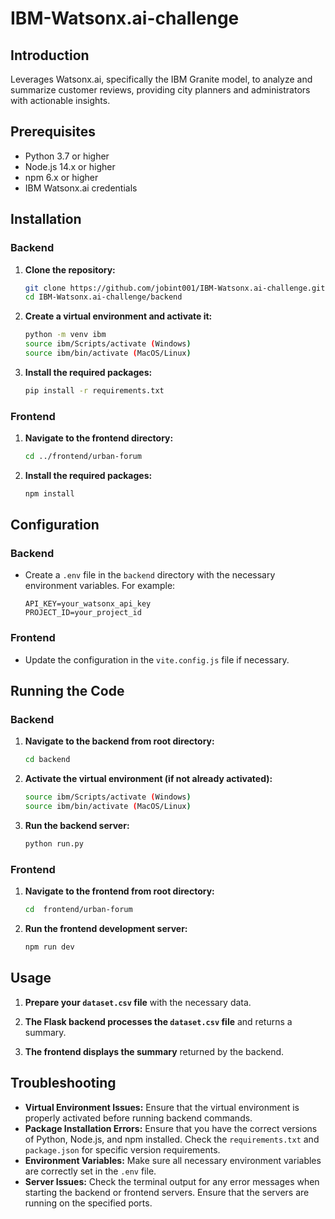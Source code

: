 # IBM-Watsonx.ai-challenge

## Introduction

Leverages Watsonx.ai, specifically the IBM Granite model, to analyze and summarize customer reviews, providing city planners and administrators with actionable insights.

## Prerequisites

- Python 3.7 or higher
- Node.js 14.x or higher
- npm 6.x or higher
- IBM Watsonx.ai credentials
  

## Installation

### Backend

1. **Clone the repository:**
    ```bash
    git clone https://github.com/jobint001/IBM-Watsonx.ai-challenge.git
    cd IBM-Watsonx.ai-challenge/backend
    ```

2. **Create a virtual environment and activate it:**
    ```bash
    python -m venv ibm
    source ibm/Scripts/activate (Windows)
    source ibm/bin/activate (MacOS/Linux)
    ```

3. **Install the required packages:**
    ```bash
    pip install -r requirements.txt
    ```

### Frontend

1. **Navigate to the frontend directory:**
    ```bash
    cd ../frontend/urban-forum
    ```

2. **Install the required packages:**
    ```bash
    npm install
    ```

## Configuration

### Backend

- Create a `.env` file in the `backend` directory with the necessary environment variables. For example:
    ```
    API_KEY=your_watsonx_api_key
    PROJECT_ID=your_project_id
    ```

### Frontend

- Update the configuration in the `vite.config.js` file if necessary.

## Running the Code

### Backend

1. **Navigate to the backend from root directory:**
    ```bash
    cd backend
    ```
2. **Activate the virtual environment (if not already activated):**
    ```bash
    source ibm/Scripts/activate (Windows)
    source ibm/bin/activate (MacOS/Linux)
    ```

3. **Run the backend server:**
    ```bash
    python run.py
    ```

### Frontend

1. **Navigate to the frontend from root directory:**
    ```bash
    cd  frontend/urban-forum
    ```

2. **Run the frontend development server:**
    ```bash
    npm run dev
    ```


## Usage

1. **Prepare your `dataset.csv` file** with the necessary data.

2. **The Flask backend processes the `dataset.csv` file** and returns a summary.

3. **The frontend displays the summary** returned by the backend.

## Troubleshooting

- **Virtual Environment Issues:** Ensure that the virtual environment is properly activated before running backend commands.
- **Package Installation Errors:** Ensure that you have the correct versions of Python, Node.js, and npm installed. Check the `requirements.txt` and `package.json` for specific version requirements.
- **Environment Variables:** Make sure all necessary environment variables are correctly set in the `.env` file.
- **Server Issues:** Check the terminal output for any error messages when starting the backend or frontend servers. Ensure that the servers are running on the specified ports.
